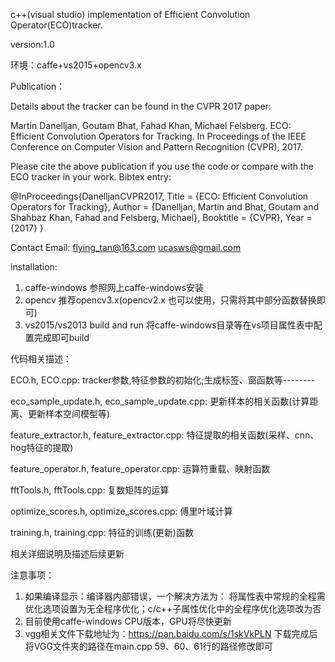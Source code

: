 c++(visual studio) implementation of Efficient Convolution Operator(ECO)tracker.

version:1.0

环境：caffe+vs2015+opencv3.x

Publication：

Details about the tracker can be found in the CVPR 2017 paper:

Martin Danelljan, Goutam Bhat, Fahad Khan, Michael Felsberg.
ECO: Efficient Convolution Operators for Tracking.
In Proceedings of the IEEE Conference on Computer Vision and Pattern Recognition (CVPR), 2017.

Please cite the above publication if you use the code or compare with the ECO tracker in your work. Bibtex entry:

@InProceedings{DanelljanCVPR2017,
Title = {ECO: Efficient Convolution Operators for Tracking},
Author = {Danelljan, Martin and Bhat, Goutam and Shahbaz Khan, Fahad and Felsberg, Michael},
Booktitle = {CVPR},
Year = {2017}
}

Contact
Email: flying_tan@163.com   ucasws@gmail.com

installation:

1. caffe-windows
   参照网上caffe-windows安装
2. opencv
   推荐opencv3.x(opencv2.x 也可以使用，只需将其中部分函数替换即可)
3. vs2015/vs2013 build and run 
   将caffe-windows目录等在vs项目属性表中配置完成即可build



代码相关描述：

ECO.h, ECO.cpp: tracker参数,特征参数的初始化;生成标签、窗函数等--------

eco_sample_update.h, eco_sample_update.cpp: 更新样本的相关函数(计算距离、更新样本空间模型等)

feature_extractor.h, feature_extractor.cpp: 特征提取的相关函数(采样、cnn、hog特征的提取)

feature_operator.h, feature_operator.cpp: 运算符重载、映射函数

fftTools.h, fftTools.cpp: 复数矩阵的运算

optimize_scores.h, optimize_scores.cpp: 傅里叶域计算

training.h, training.cpp: 特征的训练(更新)函数

相关详细说明及描述后续更新

注意事项：
1. 如果编译显示：编译器内部错误，一个解决方法为： 将属性表中常规的全程需优化选项设置为无全程序优化；c/c++子属性优化中的全程序优化选项改为否
2. 目前使用caffe-windows CPU版本，GPU将尽快更新
3. vgg相关文件下载地址为：https://pan.baidu.com/s/1skVkPLN 下载完成后将VGG文件夹的路径在main.cpp 59、60、61行的路径修改即可
